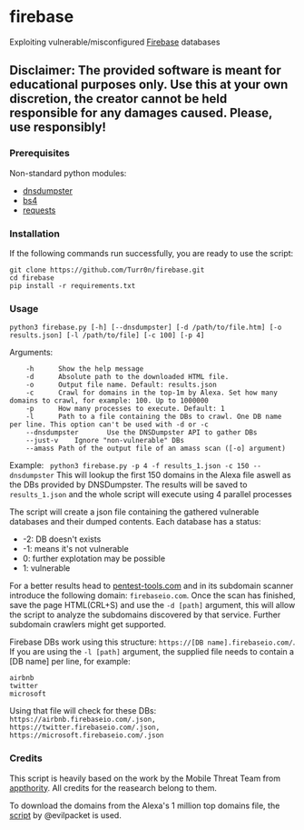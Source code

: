 # firebase
Exploiting vulnerable/misconfigured [Firebase](https://firebase.google.com/) databases

## Disclaimer: The provided software is meant for educational purposes only. Use this at your own discretion, the creator cannot be held responsible for any damages caused. Please, use responsibly!

### Prerequisites
Non-standard python modules:
* [dnsdumpster](https://github.com/PaulSec/API-dnsdumpster.com)
* [bs4](http://beautiful-soup-4.readthedocs.io/en/latest/)
* [requests](https://github.com/requests/requests)

### Installation
If the following commands run successfully, you are ready to use the script:
```
git clone https://github.com/Turr0n/firebase.git
cd firebase
pip install -r requirements.txt
```

### Usage
```
python3 firebase.py [-h] [--dnsdumpster] [-d /path/to/file.htm] [-o results.json] [-l /path/to/file] [-c 100] [-p 4]
```
Arguments:
```
    -h      Show the help message
    -d      Absolute path to the downloaded HTML file.
    -o      Output file name. Default: results.json
    -c      Crawl for domains in the top-1m by Alexa. Set how many domains to crawl, for example: 100. Up to 1000000
    -p      How many processes to execute. Default: 1
    -l      Path to a file containing the DBs to crawl. One DB name per line. This option can't be used with -d or -c
    --dnsdumpster       Use the DNSDumpster API to gather DBs
    --just-v    Ignore "non-vulnerable" DBs
    --amass Path of the output file of an amass scan ([-o] argument)
```

Example:
``` python3 firebase.py -p 4 -f results_1.json -c 150 --dnsdumpster``` This will lookup the first 150 domains in the Alexa file aswell as the DBs provided by DNSDumpster. The results will be saved to ```results_1.json``` and the whole script will execute using 4 parallel processes

The script will create a json file containing the gathered vulnerable databases and their dumped contents. Each database has a status:
* -2: DB doesn't exists
* -1: means it's not vulnerable
*  0: further explotation may be possible
*  1: vulnerable

For a better results head to [pentest-tools.com](https://pentest-tools.com/information-gathering/find-subdomains-of-domain) and in its subdomain scanner introduce the following domain: ```firebaseio.com```. Once the scan has finished, save the page HTML(CRL+S) and use the ```-d [path]``` argument, this will allow the script to analyze the subdomains discovered by that service. Further subdomain crawlers might get supported.

Firebase DBs work using this structure: ```https://[DB name].firebaseio.com/```. If you are using the ```-l [path]``` argument, the supplied file needs to contain a [DB name] per line, for example:
```
airbnb
twitter
microsoft
```

Using that file will check for these DBs: ```https://airbnb.firebaseio.com/.json, https://twitter.firebaseio.com/.json, https://microsoft.firebaseio.com/.json```

### Credits

This script is heavily based on the work by the Mobile Threat Team from [appthority](https://www.appthority.com/mobile-threat-center/blog/appthority-discovers-thousands-of-apps-with-firebase-vulnerability-exposing-sensitive-data/). All credits for the reasearch belong to them.

To download the domains from the Alexa's 1 million top domains file, the [script](https://gist.github.com/evilpacket/3628941) by @evilpacket is used.

